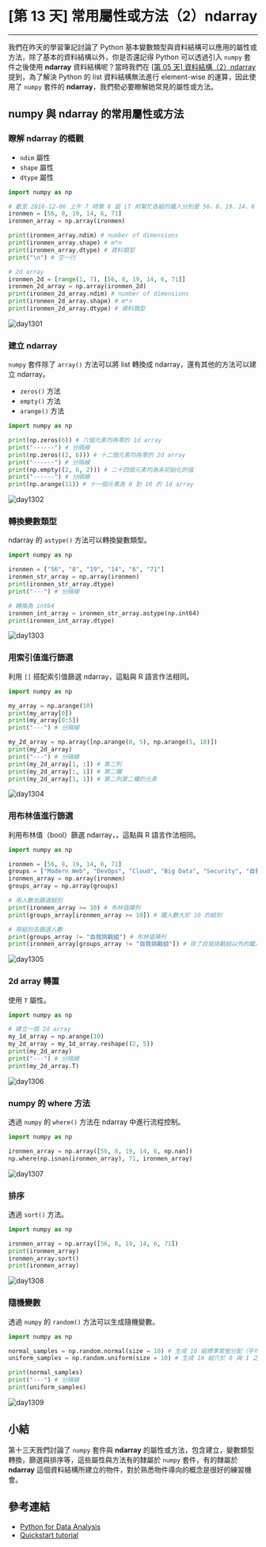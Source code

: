 # [第 13 天] 常用屬性或方法（2）ndarray

---

我們在昨天的學習筆記討論了 Python 基本變數類型與資料結構可以應用的屬性或方法，除了基本的資料結構以外，你是否還記得 Python 可以透過引入 `numpy` 套件之後使用 **ndarray** 資料結構呢？當時我們在 [[第 05 天] 資料結構（2）ndarray](https://github.com/yaojenkuo/learn_python_for_a_r_user/blob/master/day05.md) 提到，為了解決 Python 的 list 資料結構無法進行 element-wise 的運算，因此使用了 `numpy` 套件的 **ndarray**，我們勢必要瞭解她常見的屬性或方法。

## numpy 與 ndarray 的常用屬性或方法

### 瞭解 ndarray 的概觀

- `ndim` 屬性
- `shape` 屬性
- `dtype` 屬性

```python
import numpy as np

# 截至 2016-12-06 上午 7 時第 8 屆 iT 邦幫忙各組的鐵人分別是 56、8、19、14、6 與 71 人
ironmen = [56, 8, 19, 14, 6, 71]
ironmen_array = np.array(ironmen)

print(ironmen_array.ndim) # number of dimensions
print(ironmen_array.shape) # m*n
print(ironmen_array.dtype) # 資料類型
print("\n") # 空一行

# 2d array
ironmen_2d = [range(1, 7), [56, 8, 19, 14, 6, 71]]
ironmen_2d_array = np.array(ironmen_2d)
print(ironmen_2d_array.ndim) # number of dimensions
print(ironmen_2d_array.shape) # m*n
print(ironmen_2d_array.dtype) # 資料類型
```

![day1301](https://storage.googleapis.com/2017_ithome_ironman/day1301.png)

### 建立 ndarray

`numpy` 套件除了 `array()` 方法可以將 list 轉換成 ndarray，還有其他的方法可以建立 ndarray。

- `zeros()` 方法
- `empty()` 方法
- `arange()` 方法

```python
import numpy as np

print(np.zeros(6)) # 六個元素均為零的 1d array
print("------") # 分隔線
print(np.zeros((2, 6))) # 十二個元素均為零的 2d array
print("------") # 分隔線
print(np.empty((2, 6, 2))) # 二十四個元素均為未初始化的值
print("------") # 分隔線
print(np.arange(11)) # 十一個元素為 0 到 10 的 1d array
```

![day1302](https://storage.googleapis.com/2017_ithome_ironman/day1302.png)

### 轉換變數類型

ndarray 的 `astype()` 方法可以轉換變數類型。

```python
import numpy as np

ironmen = ["56", "8", "19", "14", "6", "71"]
ironmen_str_array = np.array(ironmen)
print(ironmen_str_array.dtype)
print("---") # 分隔線

# 轉換為 int64
ironmen_int_array = ironmen_str_array.astype(np.int64)
print(ironmen_int_array.dtype)
```

![day1303](https://storage.googleapis.com/2017_ithome_ironman/day1303.png)

### 用索引值進行篩選

利用 `[]` 搭配索引值篩選 ndarray，這點與 R 語言作法相同。

```python
import numpy as np

my_array = np.arange(10)
print(my_array[0])
print(my_array[0:5])
print("---") # 分隔線

my_2d_array = np.array([np.arange(0, 5), np.arange(5, 10)])
print(my_2d_array)
print("---") # 分隔線
print(my_2d_array[1, :]) # 第二列
print(my_2d_array[:, 1]) # 第二欄
print(my_2d_array[1, 1]) # 第二列第二欄的元素
```

![day1304](https://storage.googleapis.com/2017_ithome_ironman/day1304.png)

### 用布林值進行篩選

利用布林值（bool）篩選 ndarray，，這點與 R 語言作法相同。

```python
import numpy as np

ironmen = [56, 8, 19, 14, 6, 71]
groups = ["Modern Web", "DevOps", "Cloud", "Big Data", "Security", "自我挑戰組"]
ironmen_array = np.array(ironmen)
groups_array = np.array(groups)

# 用人數去篩選組別
print(ironmen_array >= 10) # 布林值陣列
print(groups_array[ironmen_array >= 10]) # 鐵人數大於 10 的組別

# 用組別去篩選人數
print(groups_array != "自我挑戰組") # 布林值陣列
print(ironmen_array[groups_array != "自我挑戰組"]) # 除了自我挑戰組以外的鐵人數
```

![day1305](https://storage.googleapis.com/2017_ithome_ironman/day1305.png)

### 2d array 轉置

使用 `T` 屬性。

```python
import numpy as np

# 建立一個 2d array
my_1d_array = np.arange(10)
my_2d_array = my_1d_array.reshape((2, 5))
print(my_2d_array)
print("---") # 分隔線
print(my_2d_array.T)
```

![day1306](https://storage.googleapis.com/2017_ithome_ironman/day1306.png)

### numpy 的 where 方法

透過 `numpy` 的 `where()` 方法在 ndarray 中進行流程控制。

```python
import numpy as np

ironmen_array = np.array([56, 8, 19, 14, 6, np.nan])
np.where(np.isnan(ironmen_array), 71, ironmen_array)
```

![day1307](https://storage.googleapis.com/2017_ithome_ironman/day1307.png)

### 排序

透過 `sort()` 方法。

```python
import numpy as np

ironmen_array = np.array([56, 8, 19, 14, 6, 71])
print(ironmen_array)
ironmen_array.sort()
print(ironmen_array)
```

![day1308](https://storage.googleapis.com/2017_ithome_ironman/day1308.png)

### 隨機變數

透過 `numpy` 的 `random()` 方法可以生成隨機變數。

```python
import numpy as np

normal_samples = np.random.normal(size = 10) # 生成 10 組標準常態分配（平均值為 0，標準差為 1 的常態分配）隨機變數
uniform_samples = np.random.uniform(size = 10) # 生成 10 組介於 0 與 1 之間均勻分配隨機變數

print(normal_samples)
print("---") # 分隔線
print(uniform_samples)
```

![day1309](https://storage.googleapis.com/2017_ithome_ironman/day1309.png)

## 小結

第十三天我們討論了 `numpy` 套件與 **ndarray** 的屬性或方法，包含建立，變數類型轉換，篩選與排序等，這些屬性與方法有的隸屬於 `numpy` 套件，有的隸屬於 **ndarray** 這個資料結構所建立的物件，對於熟悉物件導向的概念是很好的練習機會。

## 參考連結

- [Python for Data Analysis](http://shop.oreilly.com/product/0636920023784.do)
- [Quickstart tutorial](https://docs.scipy.org/doc/numpy-dev/user/quickstart.html)